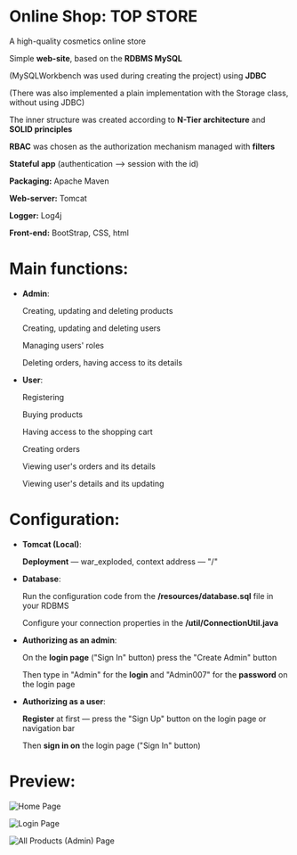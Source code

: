 # Online Shop: TOP STORE

A high-quality cosmetics online store

Simple **web-site**, based on the **RDBMS MySQL** 

(MySQLWorkbench was used during creating the project) using **JDBC**

(There was also implemented a plain implementation with the Storage class, without using JDBC)

The inner structure was created according to **N-Tier architecture** and **SOLID principles**

**RBAC** was chosen as the authorization mechanism managed with **filters**

**Stateful app** (authentication —> session with the id)

**Packaging:** Apache Maven

**Web-server:** Tomcat

**Logger:** Log4j
 
**Front-end:** BootStrap, CSS, html

# Main functions:

- **Admin**:

  Creating, updating and deleting products
  
  Creating, updating and deleting users
  
  Managing users' roles
  
  Deleting orders, having access to its details
  
- **User**:

  Registering
  
  Buying products
  
  Having access to the shopping cart
  
  Creating orders
  
  Viewing user's orders and its details
  
  Viewing user's details and its updating
  
# Configuration:

- **Tomcat (Local)**:

  **Deployment** — war_exploded, context address — "/"

- **Database**:

  Run the configuration code from the **/resources/database.sql** file in your RDBMS

  Configure your connection properties in the **/util/ConnectionUtil.java**
  
- **Authorizing as an admin**:

  On the **login page** ("Sign In" button) press the "Create Admin" button
  
  Then type in "Admin" for the **login** and "Admin007" for the **password** on the login page

- **Authorizing as a user**:

  **Register** at first — press the "Sign Up" button on the login page or navigation bar
  
  Then **sign in on** the login page ("Sign In" button)
  
# Preview:

![Home Page](https://i.imgur.com/JjQh5KP.png)

![Login Page](https://i.imgur.com/jaPWeaJ.png)

![All Products (Admin) Page](https://i.imgur.com/HgPEuZN.png)
